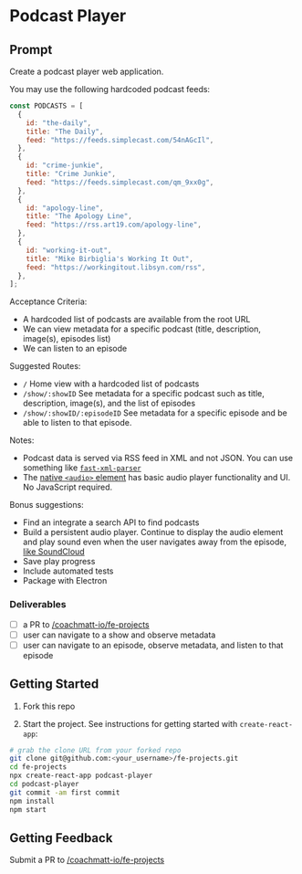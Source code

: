 # Podcast Player

## Prompt

Create a podcast player web application.

You may use the following hardcoded podcast feeds:

```js
const PODCASTS = [
  {
    id: "the-daily",
    title: "The Daily",
    feed: "https://feeds.simplecast.com/54nAGcIl",
  },
  {
    id: "crime-junkie",
    title: "Crime Junkie",
    feed: "https://feeds.simplecast.com/qm_9xx0g",
  },
  {
    id: "apology-line",
    title: "The Apology Line",
    feed: "https://rss.art19.com/apology-line",
  },
  {
    id: "working-it-out",
    title: "Mike Birbiglia's Working It Out",
    feed: "https://workingitout.libsyn.com/rss",
  },
];
```

Acceptance Criteria:

- A hardcoded list of podcasts are available from the root URL
- We can view metadata for a specific podcast (title, description, image(s), episodes list)
- We can listen to an episode

Suggested Routes:

- `/` Home view with a hardcoded list of podcasts
- `/show/:showID` See metadata for a specific podcast such as title, description, image(s), and the list of episodes
- `/show/:showID/:episodeID` See metadata for a specific episode and be able to listen to that episode.

Notes:

- Podcast data is served via RSS feed in XML and not JSON. You can use something like [`fast-xml-parser`](https://github.com/NaturalIntelligence/fast-xml-parser)
- The [native `<audio>` element](https://developer.mozilla.org/en-US/docs/Web/HTML/Element/audio) has basic audio player functionality and UI. No JavaScript required.

Bonus suggestions:

- Find an integrate a search API to find podcasts
- Build a persistent audio player. Continue to display the audio element and play sound even when the user navigates away from the episode, [like SoundCloud](https://soundcloud.com/search?q=rick%20astley)
- Save play progress
- Include automated tests
- Package with Electron

### Deliverables

- [ ] a PR to [/coachmatt-io/fe-projects](https://github.com/coachmatt-io/fe-projects)
- [ ] user can navigate to a show and observe metadata
- [ ] user can navigate to an episode, observe metadata, and listen to that episode

## Getting Started

1. Fork this repo

2. Start the project. See instructions for getting started with `create-react-app`:

```bash
# grab the clone URL from your forked repo
git clone git@github.com:<your_username>/fe-projects.git
cd fe-projects
npx create-react-app podcast-player
cd podcast-player
git commit -am first commit
npm install
npm start
```

## Getting Feedback

Submit a PR to [/coachmatt-io/fe-projects](https://github.com/coachmatt-io/fe-projects)

